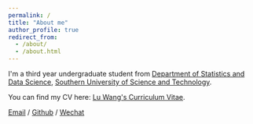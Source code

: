 ```yaml
---
permalink: /
title: "About me"
author_profile: true
redirect_from: 
  - /about/
  - /about.html
---
```


I'm a third year undergraduate student from [Department of Statistics and Data Science](https://stat-ds.sustech.edu.cn/), [Southern University of Science and Technology](https://www.sustech.edu.cn/). 
<!--My research interest includes computer vision, computer graphics, machine learning, and computational photography.-->

<!--I am very fortunate to be advised by [Prof. XXX](https://www.XXX.com/) of XXX Lab from [School of Computer Science](https://cs.pku.edu.cn/), Peking University. I was advised by [Prof. XX](https://XXX.pku.edu.cn/) from [School of Computer Science](https://cs.pku.edu.cn/), Peking University.-->

You can find my CV here: [Lu Wang's Curriculum Vitae](../assets/CV.pdf).

[Email](12113041@mail.sustech.edu.cn) / [Github](https://github.com/Bulu04bulu) / [Wechat](../images/wechat.jpg) 
